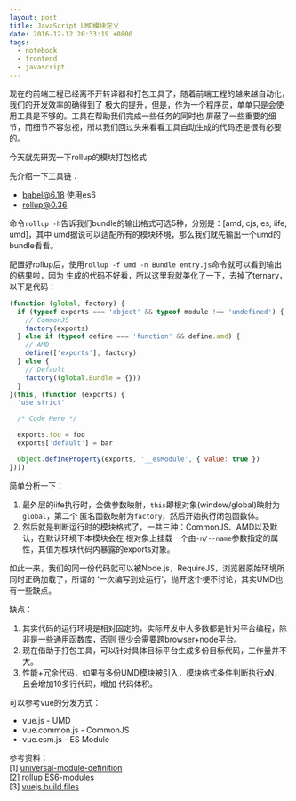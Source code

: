 ```yaml
---
layout: post
title: JavaScript UMD模块定义
date: 2016-12-12 20:33:19 +0800
tags:
  - notebook
  - frontend
  - javascript
---
```


现在的前端工程已经离不开转译器和打包工具了，随着前端工程的越来越自动化，我们的开发效率的确得到了
极大的提升，但是，作为一个程序员，单单只是会使用工具是不够的。工具在帮助我们完成一些任务的同时也
屏蔽了一些重要的细节，而细节不容忽视，所以我们回过头来看看工具自动生成的代码还是很有必要的。

今天就先研究一下rollup的模块打包格式

先介绍一下工具链：
* babel@6.18 使用es6
* rollup@0.36

命令`rollup -h`告诉我们bundle的输出格式可选5种，分别是：[amd, cjs, es, iife, umd]，其中
umd据说可以适配所有的模块环境，那么我们就先输出一个umd的bundle看看。

配置好rollup后，使用`rollup -f umd -n Bundle entry.js`命令就可以看到输出的结果啦，因为
生成的代码不好看，所以这里我就美化了一下，去掉了ternary，以下是代码：

```js
(function (global, factory) {
  if (typeof exports === 'object' && typeof module !== 'undefined') {
    // CommonJS
    factory(exports)
  } else if (typeof define === 'function' && define.amd) {
    // AMD
    define(['exports'], factory)
  } else {
    // Default
    factory((global.Bundle = {}))
  }
}(this, (function (exports) {
  'use strict'

  /* Code Here */

  exports.foo = foo
  exports['default'] = bar

  Object.defineProperty(exports, '__esModule', { value: true })
})))
```

简单分析一下：

1. 最外层的iife执行时，会做参数映射，`this`即根对象(window/global)映射为`global`，第二个
匿名函数映射为`factory`，然后开始执行闭包函数体。
2. 然后就是判断运行时的模块格式了，一共三种：CommonJS、AMD以及默认，在默认环境下本模块会在
根对象上挂载一个由`-n/--name`参数指定的属性，其值为模块代码内暴露的exports对象。

如此一来，我们的同一份代码就可以被Node.js，RequireJS，浏览器原始环境所同时正确加载了，所谓的
‘一次编写到处运行’，抛开这个梗不讨论，其实UMD也有一些缺点。

缺点：

1. 其实代码的运行环境是相对固定的，实际开发中大多数都是针对平台编程，除非是一些通用函数库，否则
很少会需要跨browser+node平台。
2. 现在借助于打包工具，可以针对具体目标平台生成多份目标代码，工作量并不大。
3. 性能+冗余代码，如果有多份UMD模块被引入，模块格式条件判断执行xN，且会增加10多行代码，增加
代码体积。

可以参考vue的分发方式：
* vue.js - UMD
* vue.common.js - CommonJS
* vue.esm.js - ES Module

参考资料：  
[1] [universal-module-definition](https://github.com/umdjs/umd#umd-universal-module-definition)  
[2] [rollup ES6-modules](https://github.com/rollup/rollup/wiki/ES6-modules#why-use-modules-at-all)  
[3] [vuejs build files](https://github.com/vuejs/vue/tree/dev/dist#explanation-of-build-files)  

